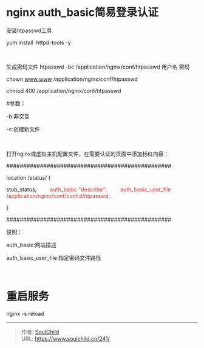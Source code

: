 # nginx  auth_basic简易登录认证

<!--more-->
安装htpasswd工具

yum install  httpd-tools -y

&nbsp;

生成密码文件
htpasswd -bc /application/nginx/conf/htpasswd 用户名 密码

chown www.www /application/nginx/conf/htpasswd

chmod 400 /application/nginx/conf/htpasswd

#参数：

-b:非交互

-c:创建新文件

&nbsp;

打开nginx或虚拟主机配置文件，在需要认证的页面中添加标红内容：

#################################################

location /status/ {

stub_status;
<span style="color: #e53333;">        auth_basic "</span><span style="color: #e53333;">describe</span><span style="color: #e53333;">";</span>
<span style="color: #e53333;">        auth_basic_user_file /application/nginx/conf/conf.d/htpasswd;</span>

}

#################################################

说明：

auth_basic:网站描述

auth_basic_user_file:指定密码文件路径

&nbsp;

# 重启服务

nginx -s reload


---

> 作者: [SoulChild](https://www.soulchild.cn)  
> URL: https://www.soulchild.cn/241/  


